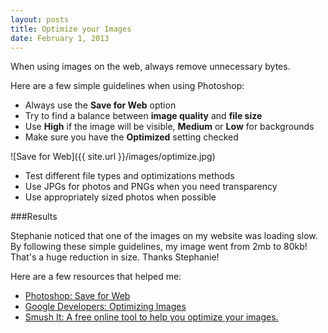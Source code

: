 ```yaml
---
layout: posts
title: Optimize your Images
date: February 1, 2013
---
```


When using images on the web, always remove unnecessary bytes.

Here are a few simple guidelines when using Photoshop:

* Always use the **Save for Web** option
* Try to find a balance between **image quality** and **file size**
* Use **High** if the image will be visible, **Medium** or **Low** for backgrounds
* Make sure you have the **Optimized** setting checked

![Save for Web]({{ site.url }}/images/optimize.jpg)

* Test different file types and optimizations methods
* Use JPGs for photos and PNGs when you need transparency
* Use appropriately sized photos when possible

###Results

Stephanie noticed that one of the images on my website was loading slow. By
following these simple guidelines, my image went from 2mb to 80kb!
That's a huge reduction in size. Thanks Stephanie!

Here are a few resources that helped me:

* <a href='http://help.adobe.com/en_US/creativesuite/cs/using/WS6E857477-27FE-4a88-B8A4-074DC3C65F68.html' target='blank'>Photoshop: Save for Web</a>
* <a href='https://developers.google.com/speed/articles/optimizing-images' target='blank'>Google Developers: Optimizing Images</a>
* <a href='http://www.smushit.com/ysmush.it/' target='blank'>Smush It: A free online tool to help you optimize your images.</a>

